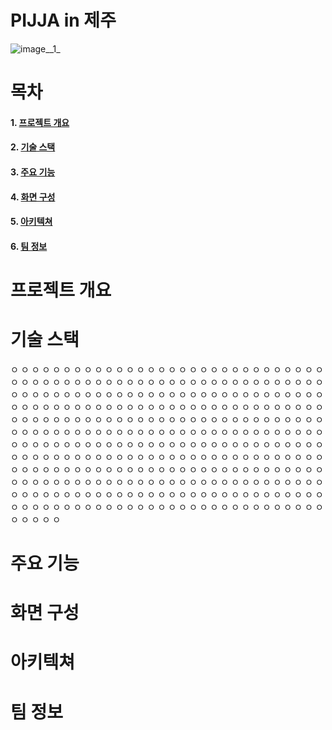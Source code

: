 # PIJJA in 제주
![image__1_](/uploads/4db1492af44adab149d834abbaa3e33a/image__1_.png)
# 목차
#### 1. [프로젝트 개요](#프로젝트-개요)
#### 2. [기술 스택](#기술-스택)
#### 3. [주요 기능](#주요-기능)
#### 4. [화면 구성](#화면-구성)
#### 5. [아키텍쳐](#아키텍쳐)
#### 6. [팀 정보](#팀-정보)

# 프로젝트 개요
# 기술 스택
ㅇ
ㅇ
ㅇ
ㅇ
ㅇ
ㅇ
ㅇ
ㅇ
ㅇ
ㅇ
ㅇ
ㅇ
ㅇ
ㅇ
ㅇ
ㅇ
ㅇ
ㅇ
ㅇ
ㅇ
ㅇ
ㅇ
ㅇ
ㅇ
ㅇ
ㅇ
ㅇ
ㅇ
ㅇ
ㅇ
ㅇ
ㅇ
ㅇ
ㅇ
ㅇ
ㅇ
ㅇ
ㅇ
ㅇ
ㅇ
ㅇ
ㅇ
ㅇ
ㅇ
ㅇ
ㅇ
ㅇ
ㅇ
ㅇ
ㅇ
ㅇ
ㅇ
ㅇ
ㅇ
ㅇ
ㅇ
ㅇ
ㅇ
ㅇ
ㅇ
ㅇ
ㅇ
ㅇ
ㅇ
ㅇ
ㅇ
ㅇ
ㅇ
ㅇ
ㅇ
ㅇ
ㅇ
ㅇ
ㅇ
ㅇ
ㅇ
ㅇ
ㅇ
ㅇ
ㅇ
ㅇ
ㅇ
ㅇ
ㅇ
ㅇ
ㅇ
ㅇ
ㅇ
ㅇ
ㅇ
ㅇ
ㅇ
ㅇ
ㅇ
ㅇ
ㅇ
ㅇ
ㅇ
ㅇ
ㅇ
ㅇ
ㅇ
ㅇ
ㅇ
ㅇ
ㅇ
ㅇ
ㅇ
ㅇ
ㅇ
ㅇ
ㅇ
ㅇ
ㅇ
ㅇ
ㅇ
ㅇ
ㅇ
ㅇ
ㅇ
ㅇ
ㅇ
ㅇ
ㅇ
ㅇ
ㅇ
ㅇ
ㅇ
ㅇ
ㅇ
ㅇ
ㅇ
ㅇ
ㅇ
ㅇ
ㅇ
ㅇ
ㅇ
ㅇ
ㅇ
ㅇ
ㅇ
ㅇ
ㅇ
ㅇ
ㅇ
ㅇ
ㅇ
ㅇ
ㅇ
ㅇ
ㅇ
ㅇ
ㅇ
ㅇ
ㅇ
ㅇ
ㅇ
ㅇ
ㅇ
ㅇ
ㅇ
ㅇ
ㅇ
ㅇ
ㅇ
ㅇ
ㅇ
ㅇ
ㅇ
ㅇ
ㅇ
ㅇ
ㅇ
ㅇ
ㅇ
ㅇ
ㅇ
ㅇ
ㅇ
ㅇ
ㅇ
ㅇ
ㅇ
ㅇ
ㅇ
ㅇ
ㅇ
ㅇ
ㅇ
ㅇ
ㅇ
ㅇ
ㅇ
ㅇ
ㅇ
ㅇ
ㅇ
ㅇ
ㅇ
ㅇ
ㅇ
ㅇ
ㅇ
ㅇ
ㅇ
ㅇ
ㅇ
ㅇ
ㅇ
ㅇ
ㅇ
ㅇ
ㅇ
ㅇ
ㅇ
ㅇ
ㅇ
ㅇ
ㅇ
ㅇ
ㅇ
ㅇ
ㅇ
ㅇ
ㅇ
ㅇ
ㅇ
ㅇ
ㅇ
ㅇ
ㅇ
ㅇ
ㅇ
ㅇ
ㅇ
ㅇ
ㅇ
ㅇ
ㅇ
ㅇ
ㅇ
ㅇ
ㅇ
ㅇ
ㅇ
ㅇ
ㅇ
ㅇ
ㅇ
ㅇ
ㅇ
ㅇ
ㅇ
ㅇ
ㅇ
ㅇ
ㅇ
ㅇ
ㅇ
ㅇ
ㅇ
ㅇ
ㅇ
ㅇ
ㅇ
ㅇ
ㅇ
ㅇ
ㅇ
ㅇ
ㅇ
ㅇ
ㅇ
ㅇ
ㅇ
ㅇ
ㅇ
ㅇ
ㅇ
ㅇ
ㅇ
ㅇ
ㅇ
ㅇ
ㅇ
ㅇ
ㅇ
ㅇ
ㅇ
ㅇ
ㅇ
ㅇ
ㅇ
ㅇ
ㅇ
ㅇ
ㅇ
ㅇ
ㅇ
ㅇ
ㅇ
ㅇ
ㅇ
ㅇ
ㅇ
ㅇ
ㅇ
ㅇ
ㅇ
ㅇ
ㅇ
ㅇ
ㅇ
ㅇ
ㅇ
ㅇ
ㅇ
ㅇ
ㅇ
ㅇ
ㅇ
ㅇ
ㅇ
ㅇ
ㅇ
ㅇ
ㅇ
ㅇ
ㅇ
ㅇ
ㅇ
ㅇ
ㅇ
ㅇ
ㅇ
ㅇ
ㅇ
ㅇ
ㅇ
ㅇ
ㅇ
ㅇ
ㅇ
ㅇ
ㅇ
ㅇ
ㅇ
ㅇ
ㅇ
ㅇ
ㅇ
ㅇ
ㅇ
ㅇ
ㅇ
ㅇ
ㅇ
ㅇ
ㅇ
ㅇ
ㅇ
ㅇ
ㅇ
ㅇ

# 주요 기능
# 화면 구성
# 아키텍쳐
# 팀 정보

